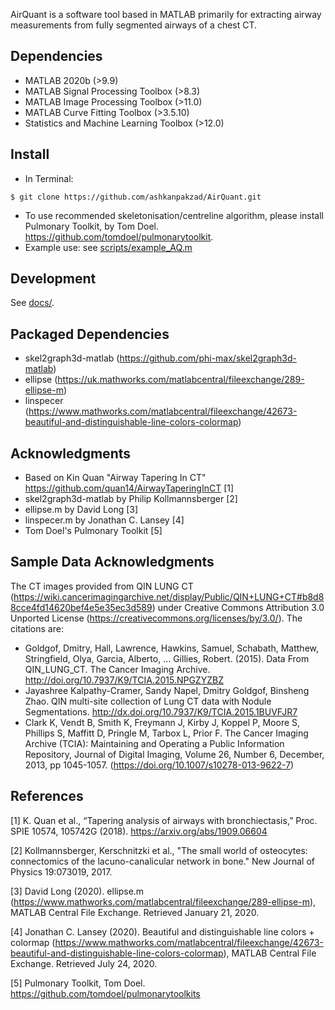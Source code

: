 AirQuant is a software tool based in MATLAB primarily for extracting airway measurements from fully segmented airways of a chest CT.

## Dependencies
* MATLAB 2020b (>9.9)
* MATLAB Signal Processing Toolbox (>8.3)
* MATLAB Image Processing Toolbox (>11.0)
* MATLAB Curve Fitting Toolbox (>3.5.10)
* Statistics and Machine Learning Toolbox (>12.0)

## Install
* In Terminal:
```
$ git clone https://github.com/ashkanpakzad/AirQuant.git
```
* To use recommended skeletonisation/centreline algorithm, please install Pulmonary Toolkit, by Tom Doel. https://github.com/tomdoel/pulmonarytoolkit.
* Example use: see [scripts/example_AQ.m](scripts/example.m)

## Development
See [docs/](docs/).

## Packaged Dependencies
* skel2graph3d-matlab (https://github.com/phi-max/skel2graph3d-matlab)
* ellipse (https://uk.mathworks.com/matlabcentral/fileexchange/289-ellipse-m)
* linspecer (https://www.mathworks.com/matlabcentral/fileexchange/42673-beautiful-and-distinguishable-line-colors-colormap)

## Acknowledgments
* Based on Kin Quan "Airway Tapering In CT" https://github.com/quan14/AirwayTaperingInCT [1]
* skel2graph3d-matlab by Philip Kollmannsberger [2]
* ellipse.m by David Long [3]
* linspecer.m by Jonathan C. Lansey [4]
* Tom Doel's Pulmonary Toolkit [5]

## Sample Data Acknowledgments
The CT images provided from QIN LUNG CT (https://wiki.cancerimagingarchive.net/display/Public/QIN+LUNG+CT#b8d88cce4fd14620bef4e5e35ec3d589) under Creative Commons Attribution 3.0 Unported License (https://creativecommons.org/licenses/by/3.0/). The citations are:

* Goldgof, Dmitry, Hall, Lawrence, Hawkins, Samuel, Schabath, Matthew, Stringfield, Olya, Garcia, Alberto, … Gillies, Robert. (2015). Data From QIN_LUNG_CT. The Cancer Imaging Archive. http://doi.org/10.7937/K9/TCIA.2015.NPGZYZBZ
* Jayashree Kalpathy-Cramer, Sandy Napel, Dmitry Goldgof, Binsheng Zhao. QIN multi-site collection of Lung CT data with Nodule Segmentations.  http://dx.doi.org/10.7937/K9/TCIA.2015.1BUVFJR7
* Clark K, Vendt B, Smith K, Freymann J, Kirby J, Koppel P, Moore S, Phillips S, Maffitt D, Pringle M, Tarbox L, Prior F. The Cancer Imaging Archive (TCIA): Maintaining and Operating a Public Information Repository, Journal of Digital Imaging, Volume 26, Number 6, December, 2013, pp 1045-1057. (https://doi.org/10.1007/s10278-013-9622-7)

## References
[1] K. Quan et al., “Tapering analysis of airways with bronchiectasis,” Proc. SPIE 10574, 105742G (2018). https://arxiv.org/abs/1909.06604

[2] Kollmannsberger, Kerschnitzki et al., "The small world of osteocytes: connectomics of the lacuno-canalicular network in bone." New Journal of Physics 19:073019, 2017.

[3]  David Long (2020). ellipse.m (https://www.mathworks.com/matlabcentral/fileexchange/289-ellipse-m), MATLAB Central File Exchange. Retrieved January 21, 2020.

[4]  Jonathan C. Lansey (2020). Beautiful and distinguishable line colors + colormap (https://www.mathworks.com/matlabcentral/fileexchange/42673-beautiful-and-distinguishable-line-colors-colormap), MATLAB Central File Exchange. Retrieved July 24, 2020.

[5] Pulmonary Toolkit, Tom Doel. https://github.com/tomdoel/pulmonarytoolkits
